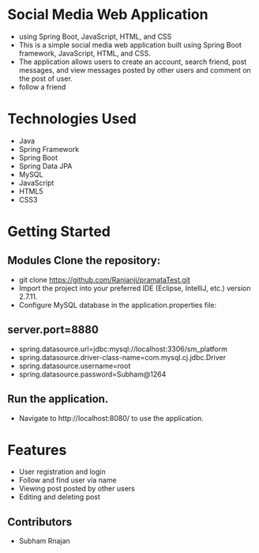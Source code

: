 # Social Media Web Application 
* using Spring Boot, JavaScript, HTML, and CSS
* This is a simple social media web application built using Spring Boot framework, JavaScript, HTML, and CSS.
* The application allows users to create an account, search friend, post messages, and view messages posted by other users and comment on the post of user.
* follow a friend
# Technologies Used
* Java
* Spring Framework
* Spring Boot
* Spring Data JPA
* MySQL
* JavaScript
* HTML5
* CSS3

# Getting Started
## Modules Clone the repository:
* git clone https://github.com/Ranjanji/pramataTest.git
* Import the project into your preferred IDE (Eclipse, IntelliJ, etc.) version 2.7.11.
* Configure MySQL database in the application.properties file:

## server.port=8880

* spring.datasource.url=jdbc:mysql://localhost:3306/sm_platform
* spring.datasource.driver-class-name=com.mysql.cj.jdbc.Driver
* spring.datasource.username=root
* spring.datasource.password=Subham@1264



## Run the application.
* Navigate to http://localhost:8080/ to use the application.

# Features
* User registration and login
* Follow and find user via name
* Viewing post posted by other users
* Editing and deleting post


## Contributors
* Subham Rnajan
